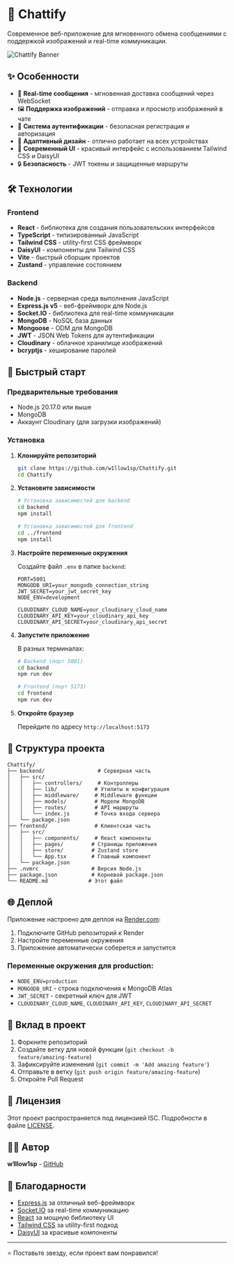 # 💬 Chattify

Современное веб-приложение для мгновенного обмена сообщениями с поддержкой изображений и real-time коммуникации.

![Chattify Banner](image.png)

## ✨ Особенности

- 🚀 **Real-time сообщения** - мгновенная доставка сообщений через WebSocket
- 🖼️ **Поддержка изображений** - отправка и просмотр изображений в чате
- 👤 **Система аутентификации** - безопасная регистрация и авторизация
- 📱 **Адаптивный дизайн** - отлично работает на всех устройствах
- 🎨 **Современный UI** - красивый интерфейс с использованием Tailwind CSS и DaisyUI
- 🔒 **Безопасность** - JWT токены и защищенные маршруты

## 🛠️ Технологии

### Frontend
- **React** - библиотека для создания пользовательских интерфейсов
- **TypeScript** - типизированный JavaScript
- **Tailwind CSS** - utility-first CSS фреймворк
- **DaisyUI** - компоненты для Tailwind CSS
- **Vite** - быстрый сборщик проектов
- **Zustand** - управление состоянием

### Backend
- **Node.js** - серверная среда выполнения JavaScript
- **Express.js v5** - веб-фреймворк для Node.js
- **Socket.IO** - библиотека для real-time коммуникации
- **MongoDB** - NoSQL база данных
- **Mongoose** - ODM для MongoDB
- **JWT** - JSON Web Tokens для аутентификации
- **Cloudinary** - облачное хранилище изображений
- **bcryptjs** - хеширование паролей

## 🚀 Быстрый старт

### Предварительные требования

- Node.js 20.17.0 или выше
- MongoDB
- Аккаунт Cloudinary (для загрузки изображений)

### Установка

1. **Клонируйте репозиторий**
   ```bash
   git clone https://github.com/w1llow1sp/Chattify.git
   cd Chattify
   ```

2. **Установите зависимости**
   ```bash
   # Установка зависимостей для backend
   cd backend
   npm install
   
   # Установка зависимостей для frontend
   cd ../frontend
   npm install
   ```

3. **Настройте переменные окружения**
   
   Создайте файл `.env` в папке `backend`:
   ```env
   PORT=5001
   MONGODB_URI=your_mongodb_connection_string
   JWT_SECRET=your_jwt_secret_key
   NODE_ENV=development
   
   CLOUDINARY_CLOUD_NAME=your_cloudinary_cloud_name
   CLOUDINARY_API_KEY=your_cloudinary_api_key
   CLOUDINARY_API_SECRET=your_cloudinary_api_secret
   ```

4. **Запустите приложение**
   
   В разных терминалах:
   ```bash
   # Backend (порт 5001)
   cd backend
   npm run dev
   
   # Frontend (порт 5173)
   cd frontend
   npm run dev
   ```

5. **Откройте браузер**
   
   Перейдите по адресу `http://localhost:5173`

## 📁 Структура проекта

```
Chattify/
├── backend/                 # Серверная часть
│   ├── src/
│   │   ├── controllers/     # Контроллеры
│   │   ├── lib/            # Утилиты и конфигурация
│   │   ├── middleware/     # Middleware функции
│   │   ├── models/         # Модели MongoDB
│   │   ├── routes/         # API маршруты
│   │   └── index.js        # Точка входа сервера
│   └── package.json
├── frontend/               # Клиентская часть
│   ├── src/
│   │   ├── components/     # React компоненты
│   │   ├── pages/         # Страницы приложения
│   │   ├── store/         # Zustand store
│   │   └── App.tsx        # Главный компонент
│   └── package.json
├── .nvmrc                 # Версия Node.js
├── package.json           # Корневой package.json
└── README.md             # Этот файл
```

## 🌐 Деплой

Приложение настроено для деплоя на [Render.com](https://render.com):

1. Подключите GitHub репозиторий к Render
2. Настройте переменные окружения
3. Приложение автоматически соберется и запустится

### Переменные окружения для production:
- `NODE_ENV=production`
- `MONGODB_URI` - строка подключения к MongoDB Atlas
- `JWT_SECRET` - секретный ключ для JWT
- `CLOUDINARY_CLOUD_NAME`, `CLOUDINARY_API_KEY`, `CLOUDINARY_API_SECRET`

## 🤝 Вклад в проект

1. Форкните репозиторий
2. Создайте ветку для новой функции (`git checkout -b feature/amazing-feature`)
3. Зафиксируйте изменения (`git commit -m 'Add amazing feature'`)
4. Отправьте в ветку (`git push origin feature/amazing-feature`)
5. Откройте Pull Request

## 📝 Лицензия

Этот проект распространяется под лицензией ISC. Подробности в файле [LICENSE](LICENSE).

## 👨‍💻 Автор

**w1llow1sp** - [GitHub](https://github.com/w1llow1sp)

## 🙏 Благодарности

- [Express.js](https://expressjs.com/) за отличный веб-фреймворк
- [Socket.IO](https://socket.io/) за real-time коммуникацию
- [React](https://reactjs.org/) за мощную библиотеку UI
- [Tailwind CSS](https://tailwindcss.com/) за utility-first подход
- [DaisyUI](https://daisyui.com/) за красивые компоненты

---

⭐ Поставьте звезду, если проект вам понравился! 
